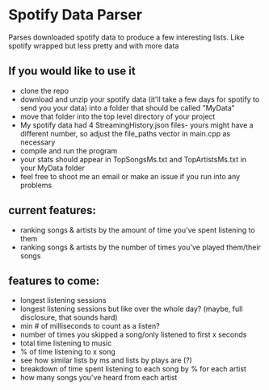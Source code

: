 # Spotify Data Parser
Parses downloaded spotify data to produce a few interesting lists. Like spotify wrapped but less pretty and with more data

## If you would like to use it
- clone the repo
- download and unzip your spotify data (it'll take a few days for spotify to send you your data) into a folder that should be called "MyData" 
- move that folder into the top level directory of your project
- My spotify data had 4 StreamingHistory.json files- yours might have a different number, so adjust the file_paths vector in main.cpp as necessary
- compile and run the program
- your stats should appear in TopSongsMs.txt and TopArtistsMs.txt in your MyData folder
- feel free to shoot me an email or make an issue if you run into any problems

## current features:
- ranking songs & artists by the amount of time you've spent listening to them
- ranking songs & artists by the number of times you've played them/their songs

## features to come:
- longest listening sessions
- longest listening sessions but like over the whole day? (maybe, full disclosure, that sounds hard)
- min # of milliseconds to count as a listen?
- number of times you skipped a song/only listened to first x seconds
- total time listening to music
- % of time listening to x song
- see how similar lists by ms and lists by plays are (?)
- breakdown of time spent listening to each song by % for each artist
- how many songs you've heard from each artist
